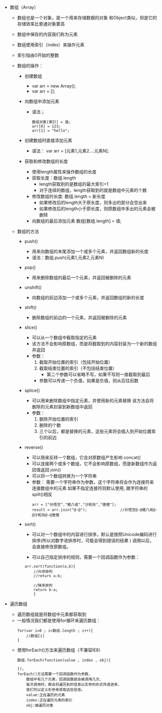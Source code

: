 - 数组（Array）
	- 数组也是一个对象，是一个用来存储数据的对象
		和Object类似，但是它的存储效率比普通对象要高
	- 数组中保存的内容我们称为元素	
	- 数组使用索引（index）来操作元素
	- 索引指由0开始的整数
	- 数组的操作：
		- 创建数组
			- var arr = new Array();
			- var arr = [];
			
		- 向数组中添加元素
			- 语法；
				```
				数组对象[索引] = 值;
				arr[0] = 123;
				arr[1] = "hello";
				```
		- 创建数组时直接添加元素
			- 语法：
				var arr = [元素1,元素2....元素N];
					
		- 获取和修改数组的长度
			- 使用length属性来操作数组的长度
			- 获取长度：数组.length
				- length获取到的是数组的最大索引+1
				- 对于连续的数组，length获取到的就是数组中元素的个数
			- 修改数组的长度: 数组.length = 新长度
				- 如果修改后的length大于原长度，则多出的部分会空出来
				- 如果修改后的length小于原长度，则原数组中多出的元素会被删除
			- 向数组的最后添加元素
				数组[数组.length] = 值;
				
	- 数组的方法
		- push()
			- 用来向数组的末尾添加一个或多个元素，并返回数组新的长度
			- 语法：数组.push(元素1,元素2,元素N)
		- pop()
			- 用来删除数组的最后一个元素，并返回被删除的元素
		- unshift()
			- 向数组的前边添加一个或多个元素，并返回数组的新的长度
		- shift()
			- 删除数组的前边的一个元素，并返回被删除的元素
		- slice()
			- 可以从一个数组中截取指定的元素
			- 该方法不会影响原数组，而是将截取到的内容封装为一个新的数组并返回
			- 参数：
				1. 截取开始位置的索引（包括开始位置）
				2. 截取结束位置的索引（不包括结束位置）
					- 第二个参数可以省略不写，如果不写则一直截取到最后
				- 参数可以传递一个负值，如果是负值，则从后往前数
		- splice()
			- 可以用来删除数组中指定元素，并使用新的元素替换
				该方法会将删除的元素封装到新数组中返回
			- 参数：
				1. 删除开始位置的索引
				2. 删除的个数
				3. 三个以后，都是替换的元素，这些元素将会插入到开始位置索引的前边
				
		- reverse()
			- 可以用来反转一个数组，它会对原数组产生影响
			concat()
			- 可以连接两个或多个数组，它不会影响原数组，而是新数组作为返回值返回
			join()
			- 可以将一个数组转换为一个字符串
			- 参数：
				需要一个字符串作为参数，这个字符串将会作为连接符来连接数组中的元素
				如果不指定连接符则默认使用,
				跟字符串的spilt()相反
				```
				arr = ["孙悟空","猪八戒","沙和尚","唐僧"];
				result = arr.join("@-@");               //孙悟空@-@猪八戒@-@沙和尚@-@唐僧
				```
		- sort()
			- 可以对一个数组中的内容进行排序，默认是按照Unicode编码进行排序(所以对数字进排序时，可能会得到错误的结果   )
				调用以后，会直接修改原数组。

			- 可以自己指定排序的规则，需要一个回调函数作为参数：
			```
			arr.sort(function(a,b){
				//升序排列
				//return a-b;

				//降序排列
				return b-a;
				}				
			```
				
				
- 遍历数组
	- 遍历数组就是将数组中元素都获取到
	- 一般情况我们都是使用for循环来遍历数组：
		```
		for(var i=0 ; i<数组.length ; i++){
			//数组[i]
		}
		```
	- 使用forEach()方法来遍历数组（不兼容IE8）
		```
		数组.forEach(function(value , index , obj){
		
		});
		forEach()方法需要一个回调函数作为参数，
			数组中有几个元素，回调函数就会被调用几次，
			每次调用时，都会将遍历到的信息以实参的形式传递进来，
			我们可以定义形参来获取这些信息。
			value:正在遍历的元素
			index:正在遍历元素的索引
			obj:被遍历对象
		```
		
				